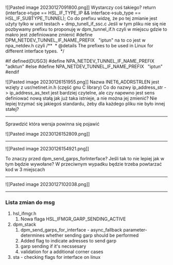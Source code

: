![[Pasted image 20230127091800.png]]
Wystarczy coś takiego?
return (interface->type == HSL_IF_TYPE_IP && interface->sub_type == HSL_IF_SUBTYPE_TUNNEL);
Co do prefixu widzę, że po tej zmianie jest użyty tylko w unit testach + dmp_tunell_if_ssc.c 
Jeśli w tym pliku nie się nie pozbywamy prefixu to proponuję w dpm_tunnel_if.h czyli w miejscu gdzie to makro jest zdefiniowane zmienić
\#define DPM_NETDEV_TUNNEL_IF_NAME_PREFIX   "iptun"
na to co jest w npa_netdev.h czyli
/**
 * @details The prefixes to be used in Linux for different interface types.
 */

\#if defined(DUSG3)
\#define NPA_NETDEV_TUNNEL_IF_NAME_PREFIX   "adktun"
\#else
\#define NPA_NETDEV_TUNNEL_IF_NAME_PREFIX   "iptun"
\#endif


![[Pasted image 20230126151955.png]]
Nazwa INET6_ADDRSTRLEN jest wzięty z usr/netinet.in.h  (część gnu C library)
Co do nazwy ip_address_str -> ip_address_as_text jest bardziej czytelne, ale czy napewno jest sens definiować nową stałą jak już taka istnieje, a nie można jej zmienić? Nie lepiej trzymać się jakiegoś standardu, żeby dla każdego pliku nie było innej stałej?

---
Sprawdzić która wersja powinna się pojawić

![[Pasted image 20230126152809.png]]

---
![[Pasted image 20230126154921.png]]

To znaczy przed dpm_send_garps_forInterface? Jeśli tak to nie lepiej jak w tym będzie wywołane? W przeciwnym wypadku będzie trzeba powtarzać kod w 3 miejscach

---
![[Pasted image 20230127102038.png]]



---
### Lista zmian do msg

1. hsl_ifmgr.h 
	1. Nowa flaga HSL_IFMGR_GARP_SENDING_ACTIVE
2. dpm_stack
	1. dpm_send_garps_for_interface - async_fallback parameter-  determines whether sending garp should be performed
	2. Added flag to indicate adresses to send garp
	3. garp sending if it's necssesary
	4. validation for a additional corner cases
3. sta - checking flags for interface on linux